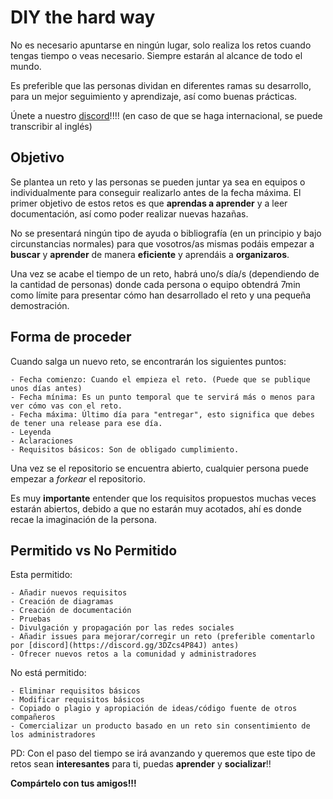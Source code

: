 # DIY the hard way

No es necesario apuntarse en ningún lugar, solo realiza los retos cuando tengas tiempo o veas necesario. Siempre estarán al alcance de todo el mundo.

Es preferible que las personas dividan en diferentes ramas su desarrollo, para un mejor seguimiento y aprendizaje, así como buenas prácticas.

Únete a nuestro [discord](https://discord.gg/3DZcs4P84J)!!!!
(en caso de que se haga internacional, se puede transcribir al inglés)

## Objetivo

Se plantea un reto y las personas se pueden juntar ya sea en equipos o individualmente para conseguir realizarlo antes de la fecha máxima. El primer objetivo de estos retos es que **aprendas a aprender** y a leer documentación, así como poder realizar nuevas hazañas.

No se presentará ningún tipo de ayuda o bibliografía (en un principio y bajo circunstancias normales) para que vosotros/as mismas podáis empezar a **buscar** y **aprender** de manera **eficiente** y aprendáis a **organizaros**.

Una vez se acabe el tiempo de un reto, habrá uno/s día/s (dependiendo de la cantidad de personas) donde cada persona o equipo obtendrá 7min como límite para presentar cómo han desarrollado el reto y una pequeña demostración.

## Forma de proceder

Cuando salga un nuevo reto, se encontrarán los siguientes puntos:

    - Fecha comienzo: Cuando el empieza el reto. (Puede que se publique unos días antes)
    - Fecha mínima: Es un punto temporal que te servirá más o menos para ver cómo vas con el reto.
    - Fecha máxima: Último día para "entregar", esto significa que debes de tener una release para ese día.
    - Leyenda
    - Aclaraciones
    - Requisitos básicos: Son de obligado cumplimiento.

Una vez se el repositorio se encuentra abierto, cualquier persona puede empezar a _forkear_ el repositorio.

Es muy **importante** entender que los requisitos propuestos muchas veces estarán abiertos, debido a que no estarán muy acotados, ahí es donde recae la imaginación de la persona.

## Permitido vs No Permitido

Esta permitido:

    - Añadir nuevos requisitos
    - Creación de diagramas
    - Creación de documentación
    - Pruebas
    - Divulgación y propagación por las redes sociales
    - Añadir issues para mejorar/corregir un reto (preferible comentarlo por [discord](https://discord.gg/3DZcs4P84J) antes)
    - Ofrecer nuevos retos a la comunidad y administradores

No está permitido:

    - Eliminar requisitos básicos
    - Modificar requisitos básicos
    - Copiado o plagio y apropiación de ideas/código fuente de otros compañeros
    - Comercializar un producto basado en un reto sin consentimiento de los administradores

PD: Con el paso del tiempo se irá avanzando y queremos que este tipo de retos sean **interesantes** para ti, puedas **aprender** y **socializar**!!

**Compártelo con tus amigos!!!**
